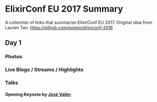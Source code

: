 # ElixirConf EU 2017 Summary

A collection of links that summarize ElixirConf EU 2017. Original idea from Lauren Tan: https://github.com/poteto/elixirconf-2016

## Day 1

### Photos


### Live Blogs / Streams / Highlights



### Talks

#### Opening Keynote by [José Valim](https://twitter.com/josevalim)

